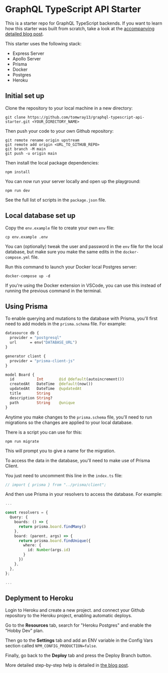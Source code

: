 # GraphQL TypeScript API Starter

This is a starter repo for GraphQL TypeScript backends. If you want to learn how this starter was built from scratch, take a look at the [accompanying detailed blog post](https://tomray.dev/graphql-server-setup).

This starter uses the following stack:

- Express Server
- Apollo Server
- Prisma
- Docker
- Postgres
- Heroku

## Initial set up

Clone the repository to your local machine in a new directory:

```shell
git clone https://github.com/tomwray13/graphql-typescript-api-starter.git <YOUR_DIRECTORY_NAME>
```

Then push your code to your own Github repository:

```shell
git remote rename origin upstream
git remote add origin <URL_TO_GITHUB_REPO>
git branch -M main
git push -u origin main
```

Then install the local package dependencies:

```shell
npm install
```

You can now run your server locally and open up the playground:

```shell
npm run dev
```

See the full list of scripts in the `package.json` file.

## Local database set up

Copy the `env.example` file to create your own `env` file:

```shell
cp env.example .env
```

You can (optionally) tweak the user and password in the `env` file for the local database, but make sure you make the same edits in the `docker-compose.yml` file.

Run this command to launch your Docker local Postgres server:

```shell
docker-compose up -d
```

If you're using the Docker extension in VSCode, you can use this instead of running the previous command in the terminal.

## Using Prisma

To enable querying and mutations to the database with Prisma, you'll first need to add models in the `prisma.schema` file. For example:

```graphql
datasource db {
  provider = "postgresql"
  url      = env("DATABASE_URL")
}

generator client {
  provider = "prisma-client-js"
}

model Board {
  id          Int       @id @default(autoincrement())
  createdAt   DateTime  @default(now())
  updatedAt   DateTime  @updatedAt
  title       String
  description String?
  path        String    @unique
}
```

Anytime you make changes to the `prisma.schema` file, you'll need to run migrations so the changes are applied to your local database.

There is a script you can use for this:

```shell
npm run migrate
```

This will prompt you to give a name for the migration.

To access the data in the database, you'll need to make use of Prisma Client.

You just need to uncomment this line in the `index.ts` file:

```ts
// import { prisma } from "../prisma/client";
```

And then use Prisma in your resolvers to access the database. For example:


```ts
...

const resolvers = {
  Query: {
    boards: () => {
      return prisma.board.findMany()
    },
    board: (parent, args) => {
      return prisma.board.findUnique({
        where: {
          id: Number(args.id)
        }
      })
    },
  },
};

...
```

## Deplyment to Heroku

Login to Heroku and create a new project. and connect your Github repository to the Heroku project, enabling automatic deploys.

Go to the **Resources** tab, search for "Heroku Postgres" and enable the "Hobby Dev" plan.

Then go to the **Settings** tab and add an ENV variable in the Config Vars section called `NPM_CONFIG_PRODUCTION=false`.

Finally, go back to the **Deploy** tab and press the Deploy Branch button.

More detailed step-by-step help is detailed in [the blog post](https://tomray.dev/graphql-server-setup).
